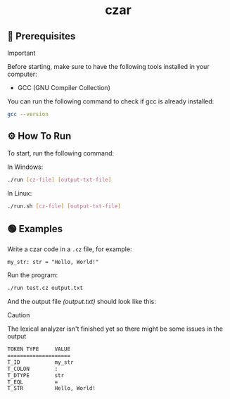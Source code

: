 <h1 align='center'>czar</h1>

## 📝 Prerequisites

> [!IMPORTANT]
> Before starting, make sure to have the following tools installed in your computer:
> - GCC (GNU Compiler Collection)

You can run the following command to check if gcc is already installed:

```bash
gcc --version
```

## ⚙️ How To Run

To start, run the following command:

In Windows:

```bash
./run [cz-file] [output-txt-file]
```

In Linux:

```bash
./run.sh [cz-file] [output-txt-file]
```

## 🟢 Examples

Write a czar code in a `.cz` file, for example:

```czar
my_str: str = "Hello, World!"
```

Run the program:

```bash
./run test.cz output.txt
```

And the output file *(output.txt)* should look like this:

> [!CAUTION]
> The lexical analyzer isn't finished yet so there might be some issues in the output

```output.txt
TOKEN TYPE     VALUE
====================
T_ID           my_str
T_COLON        :
T_DTYPE        str
T_EQL          =
T_STR          Hello, World!
```
